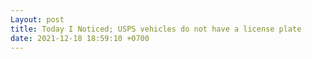 ```yaml
---
Layout: post
title: Today I Noticed; USPS vehicles do not have a license plate
date: 2021-12-18 18:59:10 +0700
---
```

